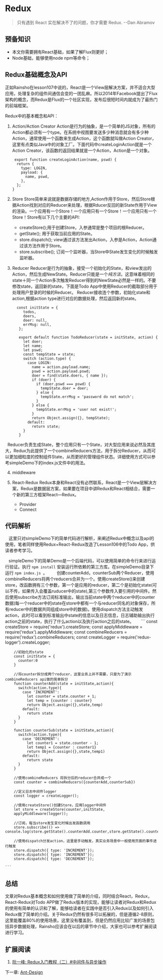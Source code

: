 # Redux
>只有遇到 React 实在解决不了的问题，你才需要 Redux.         --Dan Abramov 

## 预备知识
- 本文你需要拥有React基础，如果了解Flux则更好；
- Node基础，能够使用node npm等命令；

## Redux基础概念及API
正如Rainsho在lesson107中说的，React是一个View层解决方案，并不适合大型应用，处理复杂的组件间通信会变的一团乱麻。所以2014年Facebook提出了Flux架构的概念，而Redux是Flux的一个社区实现，发布后很短时间内就成为了最热门的前端框架。

Redux中的基本概念和API：
1. Action/Action Creator
Action是行为的抽象，是一个简单的JS对象，所有的Action都必须有一个type。在系统中视图要发送多少种消息就会有多少种Action，通常使用一个函数来生成Action，这个函数就叫做Action Creator，这里有点类似Java中的对象工厂。下面代码中createLoginAction就是一个Action Creator，该函数的返回结果就是一个Action，Action是一个对象。
    ```
     export function createLoginAction(name, pswd) {
      return {
        type: LOGIN,
        payload: {
          name, pswd,
        },
      };
    }
    ```

2. Store
Store简单来说就是数据存储的地方,Action作用于Store，然后Store根据Action找到对应的Reducer来处理，根据Rducer反回的新State作用于View的渲染。一个应用有一个Store！一个应用只有一个Store！一个应用只有一个Store！Store有以下几个主要的API:
   - createStore();用于创建Store，入参通常是整个项目的根Reducer。
   - getState(); 用于获取当前应用的State。
   - store.dispatch(); view通过该方法发出Action，入参是Action，Action通过该方法作用于Store。
   - store.subscribe(); 订阅一个监听器，当Store中State发生变化的时候触发监听器。
3. Reducer
Reducer是行为的抽象，接受一个初始化的State，和view发出的Action，然后生成NewState。Reducer只能是一个*纯方法*，这意味着相同的state＋同一个Action多次触发Reducer得到的NewState必然是一样的。不要修改state，返回新的state，下面是Todo App中使用Reducer的截取部分用于处理用户登录的时候的Reducer。
Reducer接收连个参数，初始化state和action,根据action type进行对应的数据处理，然后返回新的state。

     ```
       const initState = {
          todos,
          doers,
          doer: null,
          errMsg: null,
        };

        export default function TodoReducer(state = initState, action) {
          let doer;
          let name;
          let pswd;
          const tempState = state;
          switch (action.type) {
            case LOGIN:
              name = action.payload.name;
              pswd = action.payload.pswd;
              doer = find(state.doers, { name });
              if (doer) {
                if (doer.pswd === pswd) {
                  tempState.doer = doer;
                } else {
                  tempState.errMsg = 'password do not match';
                }
              } else {
                tempState.errMsg = 'user not exist!';
              }
              return Object.assign({}, tempState);
            default:
              return state;
          }
        }
     ```
  
 
   Reducer负责生成State，整个应用只有一个State，对大型应用来说必然及其庞大，Redux为此提供了一个combineReducers方法，用于拆分Reducer，从而可以更加细粒度的控制组件State，从而更好的管理组件状态。详细使用方式可以参考simpleDemo下的index.js文件中的用法。
   
4. middleware

5. React-Redux
    Redux本身和React没有必然联系，React是一个View层解决方案，Redux是数据层方案，如果要在项目中讲Redux和React相结合，需要一个新的第三方框架React—Redux。
     - Provider
     - Connect

## 代码解析
    这里只对simpleDemo下的简单代码进行解析，来阐述Redux中概念以及api的使用，笔者同样使用Redux+React-Redux改造了Lesson106中的Todo App，供读者参考学习。
    
    simpleDemo下的简单Demo是一个后端代码，可以使用简单的命令行来进行运行验证。执行 `npm install` 安装运行所依赖的第三方库。在simpleDemo目录下运行 `npm index.js `。
    
    创建counterAdd，counterSub两个Reducer，使用combineReducers将两个reducers合并为一个。使用createStore()来创建store，改函数拥有三个参数，第一个是应用的reducer，第二个是初始化state(可以不传，如果传入会覆盖ruducer中的state),第三个参数传入要引用的中间件。然后使用subscribe方法订阅标准输出，输出当前state中两个reducer中的counter数据(每一个reducer中的state在store中都有一个与reducer同名的对象保存，所有reducer中的数据共同组成store中的数据)。使用dispatch方法主动触发action，此时可以看到标准输出中state的信息以及日志信息，日志辅助输出执行action之前的state，执行了什么action以及执行action之后的state。
     
    ```
        const createStore = require('redux').createStore;
        const applyMiddleware = require('redux').applyMiddleware;
        const combineReducers = require('redux').combineReducers;
        const createLogger = require('redux-logger').createLogger;

        //初始化的state
        const initState = {
          counter:0
        }

        //将counter拆分成两个reducer，这里业务上并不需要，只是为了演示combineReducers api做的简单拆分
        function counterAdd(state = initState,action){
          switch(action.type){
            case 'INCREMENT':
              let counter = state.counter + 1;
              let temp = {counter : counter}
              return Object.assign({},state,temp)
            default:
              return state
          }
        }

        function counterSub(state = initState,action){
          switch(action.type){
            case 'DECREMENT':
              let counter1 = state.counter - 1;
              let temp1 = {counter : counter1}
              return Object.assign({},state,temp1)
            default:
              return state
          }
        }

        //使用combineReducers 将拆分后的reducer合并成一个
        const counter = combineReducers({counterAdd,counterSub})

        //定义日志中间件logger
        const logger = createLogger();

        //使用createStore()创建Store，应用logger中间件
        let store = createStore(counter,initState,
        applyMiddleware(logger));

        //订阅，每当store发生变化时候出发函数调用
        store.subscribe(() => console.log(store.getState().counterAdd.counter,store.getState().counterSub.counter));

        //使用dispatch分发action，这里是手动触发，真实业务场景中一般使用页面的事件进行触发
        store.dispatch({ type: 'INCREMENT'}); 
        store.dispatch({ type: 'INCREMENT'});
        store.dispatch({ type: 'DECREMENT'});

    ```

## 总结
文章对Redux基本概念和如何使用做了简单的介绍，同时结合React，Redux，React-Redux对Todo APP做了Redux版本的实现，能够让读者对Redux和Redux的使用有简单的认识和了解，能够给读者在实践中是否引入Redux以及如何引入Redux做了简单的介绍。关于Redux仍然有很多可以拓展的，但是遵循2-8原则，这里能覆盖80%的使用场景。这里没有覆盖到，但是仍然应用比较广发的场景包括异步数据处理，Rainsho应该会在以后的章节中介绍，大家也可以参考扩展阅读进行学习。


## 扩展阅读
1. [阮一峰: Redux入门教程（二）#中间件与异步操作](http://es6.ruanyifeng.com/#docs/intro#语法提案的批准流程)


下一章: [Ant-Design](../lesson110/README.md)

